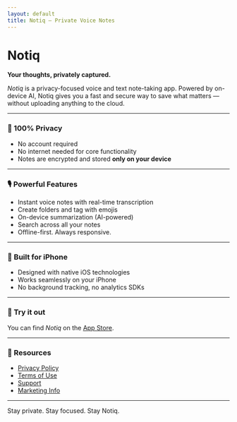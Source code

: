 ```yaml
---
layout: default
title: Notiq – Private Voice Notes
---
```


# Notiq

**Your thoughts, privately captured.**

_Notiq_ is a privacy-focused voice and text note-taking app. Powered by on-device AI, Notiq gives you a fast and secure way to save what matters — without uploading anything to the cloud.

---

### 🔐 100% Privacy

- No account required
- No internet needed for core functionality
- Notes are encrypted and stored **only on your device**

---

### 🎙 Powerful Features

- Instant voice notes with real-time transcription
- Create folders and tag with emojis
- On-device summarization (AI-powered)
- Search across all your notes
- Offline-first. Always responsive.

---

### 📱 Built for iPhone

- Designed with native iOS technologies
- Works seamlessly on your iPhone
- No background tracking, no analytics SDKs

---

### 🚀 Try it out

You can find _Notiq_ on the [App Store](#).

---

### 📄 Resources

- [Privacy Policy](./privacy.md)
- [Terms of Use](./terms.md)
- [Support](./support.md)
- [Marketing Info](./marketing.md)

---

Stay private. Stay focused. Stay Notiq.
